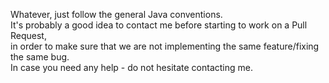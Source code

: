 Whatever, just follow the general Java conventions.  
It's probably a good idea to contact me before starting to work on a Pull Request,  
in order to make sure that we are not implementing the same feature/fixing the same bug.  
In case you need any help - do not hesitate contacting me.  
